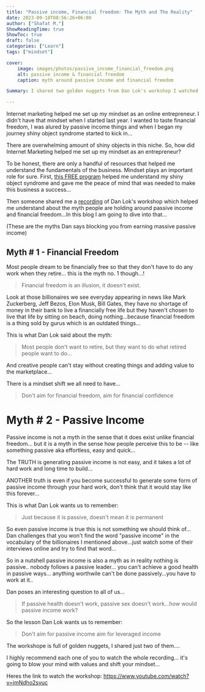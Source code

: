 ```yaml
---
title: "Passive income, Financial freedom: The Myth and The Reality"
date: 2023-09-18T08:56:26+06:00
author: ["Shafat M."]
ShowReadingTime: true
ShowToc: true
draft: false
categories: ["Learn"]
tags: ["mindset"]

cover: 
    image: images/photos/passive_income_financial_freedom.png
    alt: passive income & financial freedom
    caption: myth around passive income and financial freedom

Summary: I shared two golden nuggets from Dan Lok's workshop I watched online... This will remove any confusion people have around passive income and financial freedom...

---
```


Internet marketing helped me set up my mindset as an online entrepreneur. I didn't have that mindset when I started last year. I wanted to taste financial freedom, I was alured by passive income things and when I began my journey shiny object syndrome started to kick in...

There are overwhelming amount of shiny objects in this niche. So, how did Internet Marketing helped me set up my mindset as an entrepreneur?

To be honest, there are only a handful of resources that helped me understand the fundamentals of the business. Mindset plays an important role for sure. First, [this FREE program](https://lazycommissions.com/shafat) helped me understand my shiny object syndrome and gave me the peace of mind that was needed to make this business a success...

Then someone shared me a [recording](https://www.youtube.com/watch?v=jmNdho2svuc) of Dan Lok's workshop which helped me understand about the myth people are holding around passive income and financial freedom...In this blog I am going to dive into that...

(These are the myths Dan says blocking you from earning massive passive income)

## Myth # 1 - Financial Freedom
Most people dream to be financially free so that they don't have to do any work when they retire... this is the myth no. 1 though...!

> Financial freedom is an illusion, it doesn't exist.

Look at those billionaires we see everyday appearing in news like Mark Zuckerberg, Jeff Bezos, Elon Musk, Bill Gates, they have no shortage of money in their bank to live a financially free life but they haven't chosen to live that life by sitting on beach, doing nothing...because financial freedom is a thing sold by gurus which is an outdated things...

This is what Dan Lok said about the myth: 

> Most people don't want to retire, but they want to do what retired people want to do...

And creative people can't stay without creating things and adding value to the marketplace...

There is a mindset shift we all need to have...

> Don't aim for financial freedom, aim for financial confidence  


# Myth # 2 - Passive Income
Passive income is not a myth in the sense that it does exist unlike financial freedom... but it is a myth in the sense how people perceive this to be -- like something passive aka effortless, easy and quick...

The TRUTH is generating passive income is not easy, and it takes a lot of hard work and long time to build...

ANOTHER truth is even if you become successful to generate some form of passive income through your hard work, don't think that it would stay like this forever...

This is what Dan Lok wants us to remember:

> Just because it is passive, doesn't mean it is permanent

So even passive income is true this is not something we should think of... Dan challenges that you won't find the word "passive income" in the vocabulary of the billionaires I mentioned above...just watch some of their interviews online and try to find that word...

So in a nutshell passive income is also a myth as in reality nothing is passive.. nobody follows a passive leader... you can't achieve a good health in passive ways... anything worthwile can't be done passively...you have to work at it..

Dan poses an interesting question to all of us...

> If passive health doesn't work, passive sex doesn't work...how would passive income work?

So the lesson Dan Lok wants us to remember:

> Don't aim for passive income aim for leveraged income


The workshope is full of golden nuggets, I shared just two of them....

I highly recommend each one of you to watch the whole recording... it's going to blow your mind with values and shift your mindset...

Heres the link to watch the workshop:
https://www.youtube.com/watch?v=jmNdho2svuc